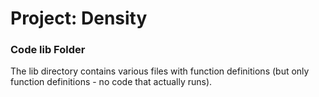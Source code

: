 # Project: Density
### Code lib Folder

The lib directory contains various files with function definitions (but only function definitions - no code that actually runs).

